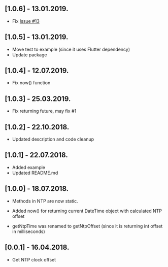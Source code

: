 ## [1.0.6] - 13.01.2019.

- Fix [Issue #13](https://github.com/knezzz/ntp/issues/13)

## [1.0.5] - 13.01.2019.

- Move test to example (since it uses Flutter dependency)
- Update package

## [1.0.4] - 12.07.2019.

- Fix now() function

## [1.0.3] - 25.03.2019.

- Fix returning future, may fix #1

## [1.0.2] - 22.10.2018.

- Updated description and code cleanup

## [1.0.1] - 22.07.2018.

- Added example
- Updated README.md

## [1.0.0] - 18.07.2018.

- Methods in NTP are now static.
- Added now() for returning current DateTime object with calculated NTP offset

- getNtpTime was renamed to getNtpOffset (since it is returning int offset in milliseconds)

## [0.0.1] - 16.04.2018.

- Get NTP clock offset
